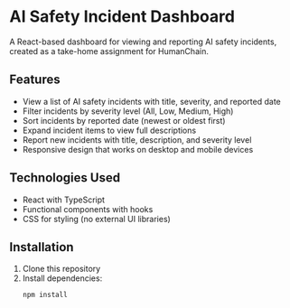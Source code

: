# AI Safety Incident Dashboard

A React-based dashboard for viewing and reporting AI safety incidents, created as a take-home assignment for HumanChain.

## Features

- View a list of AI safety incidents with title, severity, and reported date
- Filter incidents by severity level (All, Low, Medium, High)
- Sort incidents by reported date (newest or oldest first)
- Expand incident items to view full descriptions
- Report new incidents with title, description, and severity level
- Responsive design that works on desktop and mobile devices

## Technologies Used

- React with TypeScript
- Functional components with hooks
- CSS for styling (no external UI libraries)

## Installation

1. Clone this repository
2. Install dependencies:
   ```bash
   npm install